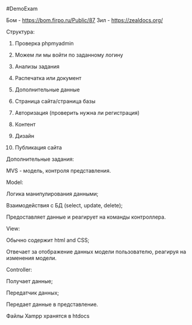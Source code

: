 #DemoExam

Бом - https://bom.firpo.ru/Public/87 Зил - https://zealdocs.org/ 

Структура:

1. Проверка phpmyadmin

2. Можем ли мы войти по заданному логину

3. Анализы задания

4. Распечатка или документ

5. Дополнительные данные

6. Страница сайта/страница базы

7. Авторизация (проверить нужна ли регистрация)

8. Контент

9. Дизайн

10. Публикация сайта

Дополнительные задания:

MVS - модель, контроля представления. 

Model: 

Логика манипулирования данными;

Взаимодействия с БД (select, update, delete);

Предоставляет данные и реагирует на команды контроллера.

View:

Обычно содержит html and CSS;

Отвечает за отображение данных модели пользователю, реагируя на изменения модели.

Controller:

Получает данные;

Передатчик данных;

Передает данные в представление.

Файлы Xampp хранятся в htdocs
